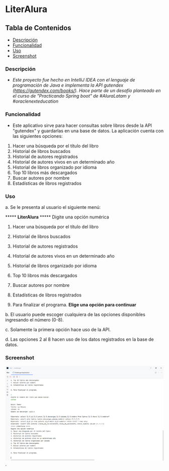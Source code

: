 # LiterAlura

## Tabla de Contenidos
- [Descripción](#descripción)
- [Funcionalidad](#funcionalidad)
- [Uso](#uso)
- [Screenshot](#screenshot)

### Descripción
- *Este proyecto fue hecho en IntelliJ IDEA con el lenguaje de programación de Java e implementa la API gutendex (https://gutendex.com/books/). Hace parte de un desafío planteado en el curso de "Practicando Spring boot" de #AluraLatam y #oraclenexteducation*

### Funcionalidad
- Este aplicativo sirve para hacer consultas sobre libros desde la API "gutendex" y guardarlas en una base de datos. La aplicación cuenta con las siguientes opciones:

1. Hacer una búsqueda por el título del libro
2. Historial de libros buscados
3. Historial de autores registrados
4. Historial de autores vivos en un determinado año
5. Historial de libros organizado por idioma
6. Top 10 libros más descargados
7. Buscar autores por nombre
8. Estadísticas de libros registrados

### Uso
a. Se le presenta al usuario el siguiente menú:

***** **LiterAlura** *****
Digite una opción numérica
1. Hacer una búsqueda por el título del libro
2. Historial de libros buscados
3. Historial de autores registrados
4. Historial de autores vivos en un determinado año
5. Historial de libros organizado por idioma
6. Top 10 libros más descargados
7. Buscar autores por nombre
8. Estadísticas de libros registrados

0. Para finalizar el programa.
   **Elige una opción para continuar**

b. El usuario puede escoger cualquiera de las opciones disponibles ingresando el número (0-8).

c. Solamente la primera opción hace uso de la API.

d. Las opciones 2 al 8 hacen uso de los datos registrados en la base de datos.

### Screenshot
![Captura de pantalla del programa](\src\images\Captura.PNG).
